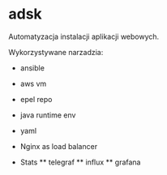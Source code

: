 # adsk

Automatyzacja instalacji aplikacji webowych.

Wykorzystywane narzadzia:

* ansible
* aws vm
* epel repo
* java runtime env
* yaml

* Nginx as load balancer

* Stats
** telegraf
** influx
** grafana
